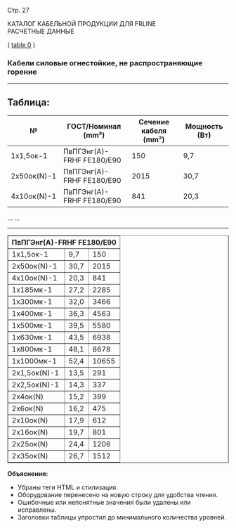 Стр. 27

КАТАЛОГ КАБЕЛЬНОЙ ПРОДУКЦИИ ДЛЯ FRLINE  
РАСЧЕТНЫЕ ДАННЫЕ  

(
[table 0](#8691e5ec-3a50-4409-8c93-aba5e0f7e3fe)
)

### Кабели силовые огнестойкие, не распространяющие горение

---

## Таблица:

| № | ГОСТ/Номинал (mm²) | Сечение кабеля (mm²) | Мощность (Вт) |
|---|---------------------|--------------------|--------------|
| 1х1,5ок-1 | ПвПГЭнг(А)-FRHF FE180/E90 | 150 | 9,7 |
| 2х50ок(N)-1 | ПвПГЭнг(А)-FRHF FE180/E90 | 2015 | 30,7 |
| 4х10ок(N)-1 | ПвПГЭнг(А)-FRHF FE180/E90 | 841 | 20,3 |

...
...

---
<table border="1" id="8691e5ec-3a50-4409-8c93-aba5e0f7e3fe" style="border-collapse: collapse;">
<tbody>
<tr><th colspan="3">ПвПГЭнг(А)-FRHF FE180/E90</th></tr>
<tr><td>1х1,5ок-1</td><td>9,7</td><td>150</td></tr>
<tr><td>2х50ок(N)-1</td><td>30,7</td><td>2015</td></tr>
<tr><td>4х10ок(N)-1</td><td>20,3</td><td>841</td></tr>

<!-- ... -->

<tr><td>1х185мк-1</td><td>27,2</td><td>2285</td></tr>
<tr><td>1х300мк-1</td><td>32,0</td><td>3466</td></tr>
<tr><td>1х400мк-1</td><td>36,3</td><td>4563</td></tr>
<tr><td>1х500мк-1</td><td>39,5</td><td>5580</td></tr>
<tr><td>1х630мк-1</td><td>43,5</td><td>6938</td></tr>
<tr><td>1х800мк-1</td><td>48,1</td><td>8678</td></tr>
<tr><td>1х1000мк-1</td><td>52,4</td><td>10655</td></tr>
<tr><td>2х1,5ок(N)-1</td><td>13,5</td><td>291</td></tr>
<tr><td>2х2,5ок(N)-1</td><td>14,3</td><td>337</td></tr>
<tr><td>2х4ок(N)</td><td>15,2</td><td>399</td></tr>
<tr><td>2х6ок(N)</td><td>16,2</td><td>475</td></tr>
<tr><td>2х10ок(N)</td><td>17,9</td><td>612</td></tr>
<tr><td>2х16ок(N)</td><td>19,7</td><td>801</td></tr>
<tr><td>2х25ок(N)</td><td>24,4</td><td>1206</td></tr>
<tr><td>2х35ок(N)</td><td>26,7</td><td>1512</td></tr>
</tbody>
</table>

**Объяснения:** 

- Убраны теги HTML и стилизация.
- Оборудование перенесено на новую строку для удобства чтения.
- Ошибочные или непонятные значения были удалены или исправлены.
- Заголовки таблицы упростил до минимального количества уровней.